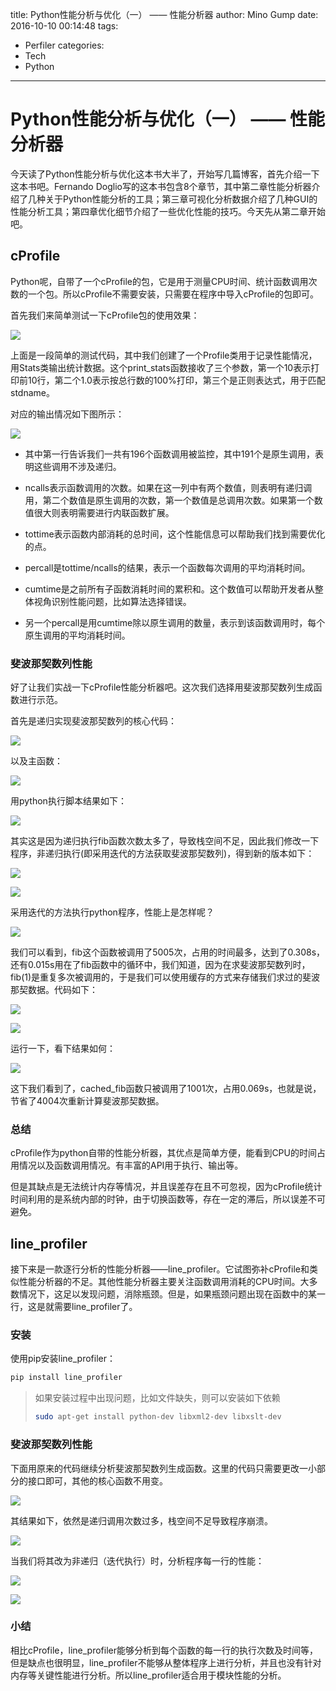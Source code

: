 title: Python性能分析与优化（一） —— 性能分析器
author: Mino Gump
date: 2016-10-10 00:14:48
tags:
- Perfiler
categories:
- Tech
- Python
---

# Python性能分析与优化（一） —— 性能分析器

今天读了Python性能分析与优化这本书大半了，开始写几篇博客，首先介绍一下这本书吧。Fernando Doglio写的这本书包含8个章节，其中第二章性能分析器介绍了几种关于Python性能分析的工具；第三章可视化分析数据介绍了几种GUI的性能分析工具；第四章优化细节介绍了一些优化性能的技巧。今天先从第二章开始吧。

## cProfile

Python呢，自带了一个cProfile的包，它是用于测量CPU时间、统计函数调用次数的一个包。所以cProfile不需要安装，只需要在程序中导入cProfile的包即可。

首先我们来简单测试一下cProfile包的使用效果：

![](/img/python-high-performance/cProfile/testcProfile.png)

上面是一段简单的测试代码，其中我们创建了一个Profile类用于记录性能情况，用Stats类输出统计数据。这个print_stats函数接收了三个参数，第一个10表示打印前10行，第二个1.0表示按总行数的100%打印，第三个是正则表达式，用于匹配stdname。

对应的输出情况如下图所示：

![](/img/python-high-performance/cProfile/testcProfile_res.png)

- 其中第一行告诉我们一共有196个函数调用被监控，其中191个是原生调用，表明这些调用不涉及递归。

- ncalls表示函数调用的次数。如果在这一列中有两个数值，则表明有递归调用，第二个数值是原生调用的次数，第一个数值是总调用次数。如果第一个数值很大则表明需要进行内联函数扩展。

- tottime表示函数内部消耗的总时间，这个性能信息可以帮助我们找到需要优化的点。

- percall是tottime/ncalls的结果，表示一个函数每次调用的平均消耗时间。

- cumtime是之前所有子函数消耗时间的累积和。这个数值可以帮助开发者从整体视角识别性能问题，比如算法选择错误。

- 另一个percall是用cumtime除以原生调用的数量，表示到该函数调用时，每个原生调用的平均消耗时间。

### 斐波那契数列性能

好了让我们实战一下cProfile性能分析器吧。这次我们选择用斐波那契数列生成函数进行示范。

首先是递归实现斐波那契数列的核心代码：

![](/img/python-high-performance/cProfile/testRecursion_0.png)

以及主函数：

![](/img/python-high-performance/cProfile/testRecursion_1.png)

用python执行脚本结果如下：

![](/img/python-high-performance/cProfile/testRecursion_res.png)

其实这是因为递归执行fib函数次数太多了，导致栈空间不足，因此我们修改一下程序，非递归执行(即采用迭代的方法获取斐波那契数列)，得到新的版本如下：

![](/img/python-high-performance/cProfile/testIterator_0.png)

![](/img/python-high-performance/cProfile/testIterator_1.png)

采用迭代的方法执行python程序，性能上是怎样呢？

![](/img/python-high-performance/cProfile/testIterator_res.png)

我们可以看到，fib这个函数被调用了5005次，占用的时间最多，达到了0.308s，还有0.015s用在了fib函数中的循环中，我们知道，因为在求斐波那契数列时，fib(1)是重复多次被调用的，于是我们可以使用缓存的方式来存储我们求过的斐波那契数据。代码如下：

![](/img/python-high-performance/cProfile/testIterator_0.png)

![](/img/python-high-performance/cProfile/testCached_1.png)

运行一下，看下结果如何：

![](/img/python-high-performance/cProfile/testCached_res.png)

这下我们看到了，cached_fib函数只被调用了1001次，占用0.069s，也就是说，节省了4004次重新计算斐波那契数据。

### 总结

cProfile作为python自带的性能分析器，其优点是简单方便，能看到CPU的时间占用情况以及函数调用情况。有丰富的API用于执行、输出等。

但是其缺点是无法统计内存等情况，并且误差存在且不可忽视，因为cProfile统计时间利用的是系统内部的时钟，由于切换函数等，存在一定的滞后，所以误差不可避免。

## line_profiler

接下来是一款逐行分析的性能分析器——line_profiler。它试图弥补cProfile和类似性能分析器的不足。其他性能分析器主要关注函数调用消耗的CPU时间。大多数情况下，这足以发现问题，消除瓶颈。但是，如果瓶颈问题出现在函数中的某一行，这是就需要line_profiler了。

### 安装

使用pip安装line_profiler：

```sh
pip install line_profiler
```

> 如果安装过程中出现问题，比如文件缺失，则可以安装如下依赖
> ```sh
> sudo apt-get install python-dev libxml2-dev libxslt-dev
> ```

### 斐波那契数列性能

下面用原来的代码继续分析斐波那契数列生成函数。这里的代码只需要更改一小部分的接口即可，其他的核心函数不用变。

![](/img/python-high-performance/line_profiler/testRecursion_0.png)

其结果如下，依然是递归调用次数过多，栈空间不足导致程序崩溃。

![](/img/python-high-performance/line_profiler/testRecursion_res.png)

当我们将其改为非递归（迭代执行）时，分析程序每一行的性能：

![](/img/python-high-performance/line_profiler/testIterator_0.png)

![](/img/python-high-performance/line_profiler/testIterator_res.png)

### 小结

相比cProfile，line_profiler能够分析到每个函数的每一行的执行次数及时间等，但是缺点也很明显，line_profiler不能够从整体程序上进行分析，并且也没有针对内存等关键性能进行分析。所以line_profiler适合用于模块性能的分析。




